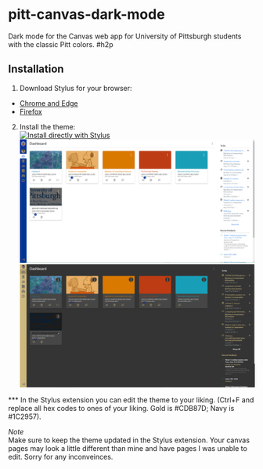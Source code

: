 # pitt-canvas-dark-mode
 
Dark mode for the Canvas web app for University of Pittsburgh students with the classic Pitt colors. #h2p

## Installation
1. Download Stylus for your browser: 
  - [Chrome and Edge](https://chrome.google.com/webstore/detail/stylus/clngdbkpkpeebahjckkjfobafhncgmne?hl=en)
  - [Firefox](https://addons.mozilla.org/firefox/addon/styl-us/)
2. Install the theme: <br />
[![Install directly with Stylus](https://img.shields.io/badge/Install%20directly%20with-Stylus-00adad.svg)](https://raw.githubusercontent.com/robbyhorvath/pitt-canvas-dark-mode/master/theme.user.css) <br />
![Sample Image](showcase-before.png) <br />
![Sample Image](showcase-after.png) <br />

*** In the Stylus extension you can edit the theme to your liking. (Ctrl+F and replace all hex codes to ones of your liking. Gold is #CDB87D; Navy is #1C2957).

_Note_<br />
Make sure to keep the theme updated in the Stylus extension. Your canvas pages may look a little different than mine and have pages I was unable to edit. Sorry for any inconveinces. 
